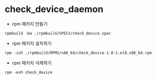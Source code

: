 # check_device_daemon

- rpm 패키지 만들기
```
rpmbuild -ba ./rpmbuild/SPECS/check_device.spec
```

- rpm 패키지 설치하기
```
rpm -ivh ./rpmbuild/RPMS/x86_64/check_device-1.0-1.el8.x86_64.rpm
```

- rpm 패키지 삭제하기
```
rpm -evh check_device
```

